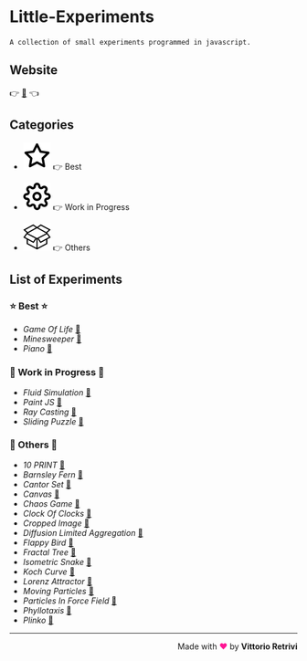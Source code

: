 
<div>

# Little-Experiments

    A collection of small experiments programmed in javascript.

## Website

👉 [🔗](https://motiontx.github.io/Little-Experiments) 👈    

## Categories

* ![star](./assets/star.svg) 👉 Best

* ![wip](./assets/settings.svg) 👉 Work in Progress

* ![box](./assets/all.svg) 👉 Others

## List of Experiments

### ⭐️ Best ⭐️

* *Game Of Life* [🔗](https://motiontx.github.io/Little-Experiments/experiments/Game-Of-Life)
* *Minesweeper* [🔗](https://motiontx.github.io/Little-Experiments/experiments/Minesweeper)
* *Piano* [🔗](https://motiontx.github.io/Little-Experiments/experiments/Piano)

### 🚧 Work in Progress 🚧

* *Fluid Simulation* [🔗](https://motiontx.github.io/Little-Experiments/experiments/Fluid-Simulation)
* *Paint JS* [🔗](https://motiontx.github.io/Little-Experiments/experiments/Paint-JS)
* *Ray Casting* [🔗](https://motiontx.github.io/Little-Experiments/experiments/Ray-Casting)
* *Sliding Puzzle* [🔗](https://motiontx.github.io/Little-Experiments/experiments/Sliding-Puzzle)

### 🔶 Others 🔶

* *10 PRINT* [🔗](https://motiontx.github.io/Little-Experiments/experiments/10-PRINT)
* *Barnsley Fern* [🔗](https://motiontx.github.io/Little-Experiments/experiments/Barnsley-Fern)
* *Cantor Set* [🔗](https://motiontx.github.io/Little-Experiments/experiments/Cantor-Set)
* *Canvas* [🔗](https://motiontx.github.io/Little-Experiments/experiments/Canvas)
* *Chaos Game* [🔗](https://motiontx.github.io/Little-Experiments/experiments/Chaos-Game)
* *Clock Of Clocks* [🔗](https://motiontx.github.io/Little-Experiments/experiments/Clock-Of-Clocks)
* *Cropped Image* [🔗](https://motiontx.github.io/Little-Experiments/experiments/Cropped-Image)
* *Diffusion Limited Aggregation* [🔗](https://motiontx.github.io/Little-Experiments/experiments/Diffusion-Limited-Aggregation)
* *Flappy Bird* [🔗](https://motiontx.github.io/Little-Experiments/experiments/Flappy-Bird)
* *Fractal Tree* [🔗](https://motiontx.github.io/Little-Experiments/experiments/Fractal-Tree)
* *Isometric Snake* [🔗](https://motiontx.github.io/Little-Experiments/experiments/Isometric-Snake)
* *Koch Curve* [🔗](https://motiontx.github.io/Little-Experiments/experiments/Koch-Curve)
* *Lorenz Attractor* [🔗](https://motiontx.github.io/Little-Experiments/experiments/Lorenz-Attractor)
* *Moving Particles* [🔗](https://motiontx.github.io/Little-Experiments/experiments/Moving-Particles)
* *Particles In Force Field* [🔗](https://motiontx.github.io/Little-Experiments/experiments/Particles-In-Force-Field)
* *Phyllotaxis* [🔗](https://motiontx.github.io/Little-Experiments/experiments/Phyllotaxis)
* *Plinko* [🔗](https://motiontx.github.io/Little-Experiments/experiments/Plinko)

---

<p style="text-align:right">Made with <span style="color: #ff1493">♥</span> by <span style="font-weight: bold">Vittorio Retrivi</span></p>
